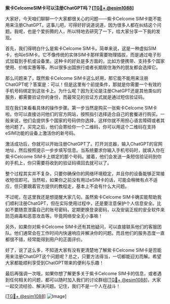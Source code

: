 **紫卡CelcomeSIM卡可以注册ChatGPT吗？[[TG💪+ @esim1088](https://t.me/s/esim1088)]**

大家好，今天咱们聊聊一个大家都很关心的问题——紫卡Celcome SIM卡能不能用来注册ChatGPT。这事儿吧，可得好好说道说道，因为很多人都在纠结这个问题。我呢，也是个爱折腾的人，所以特地去研究了一下，给大家分享一下我的发现。

首先，我们得明白什么是紫卡Celcome SIM卡。简单来说，这是一种虚拟SIM卡，也叫eSIM卡。它不像传统的实体SIM卡那样需要物理插拔，而是通过电子形式加载到手机或设备里。这种卡的好处是多方面的，比如方便携带、支持多个国家使用、价格实惠等等。所以很多出国旅行或者长期居住海外的朋友都会选择它。

那么问题来了，既然紫卡Celcome SIM卡这么好用，那它能不能用来注册ChatGPT呢？答案是：可以！但是这里有个前提条件，那就是你需要一个有效的手机号码绑定到这张卡上。为什么呢？因为无论是注册ChatGPT还是其他类似的服务，都需要验证你的身份，而最常见的验证方式就是通过短信验证码。

现在我们来看看具体的操作步骤。第一步当然是购买一张紫卡Celcome SIM卡啦。你可以直接访问他们的官方网站，按照指引选择适合自己的套餐进行购买。一般来说，他们会提供多个国家的号码供你选择，这样你就不用担心语言障碍或者其他问题了。买完之后，他们会寄给你一个二维码，你可以用这个二维码在支持eSIM功能的设备上激活你的新号码。

激活成功后，你就可以开始注册ChatGPT了。打开浏览器，输入ChatGPT的官网地址，然后按照提示一步步填写信息。当系统要求你输入手机号码时，就填入你在紫卡Celcome SIM卡上绑定的那个号码。接着，他们会发送一条短信验证码到你的手机上，你只需要将收到的验证码填回去就可以了。

整个过程其实并不复杂，只要你确保你的网络环境稳定，并且你的设备能够正常接收短信即可。当然啦，如果你之前没有用过eSIM卡的话，可能会稍微有点不适应，但只要跟着官方提供的教程走，基本上不会有什么大问题。

不过呢，在这里我还是想提醒大家几句。虽然紫卡Celcome SIM卡确实能帮助我们顺利注册ChatGPT，但在实际使用过程中，还是要注意保护个人信息安全。比如不要随意泄露自己的账号密码，定期更换登录密码，以及安装正规的安全软件来防范病毒和恶意攻击等。毕竟网络安全无小事嘛！

另外，如果你对紫卡Celcome SIM卡还有其他疑问，可以直接联系他们的客服团队。他们通常会在工作时间内快速响应并解决你的问题。而且他们的服务态度一直都很不错，经常能得到用户的正面评价。

好了，说了这么多，不知道大家有没有更清楚地了解紫卡Celcome SIM卡是否能用来注册ChatGPT这个问题呢？总之，只要方法得当，一切都能迎刃而解。希望大家都能顺利享受到ChatGPT带来的便利与乐趣！

最后再强调一次哦，如果你想了解更多关于紫卡Celcome SIM卡的信息，或者遇到任何相关的问题，都可以随时加入我们的讨论群组[[TG💪+ @esim1088](https://t.me/s/esim1088)]，大家一起交流经验、解决问题。记住，我们不是一个人在战斗！

[[TG💪+ @esim1088](https://t.me/s/esim1088)] ![Image](https://i.postimg.cc/4NQfJmqS/Snipaste-2025-05-13-00-14-12.png)]